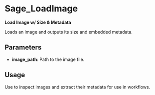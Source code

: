 # Sage_LoadImage

**Load Image w/ Size & Metadata**

Loads an image and outputs its size and embedded metadata.

## Parameters
- **image_path**: Path to the image file.

## Usage
Use to inspect images and extract their metadata for use in workflows.
